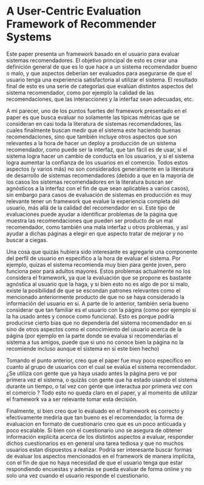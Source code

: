 # A User-Centric Evaluation Framework of Recommender Systems
Este paper presenta un framework basado en el usuario para evaluar sistemas recomendadores. El objetivo principal de esto es crear una definición general de que es lo que hace a un sistema recomendador bueno o malo, y que aspectos deberían ser evaluados para asegurarse de que el usuario tenga una experiencia satisfactoria al utilizar el sistema. El resultado final de esto es una serie de categorías que evalúan distintos aspectos del sistema recomendador, como por ejemplo la calidad de las recomendaciones, que las interacciones y la interfaz sean adecuadas, etc.

A mi parecer, uno de los puntos fuertes del framework presentado en el paper es que busca evaluar no solamente las típicas métricas que se consideran en casi toda la literatura de sistemas recomendadores, las cuales finalmente buscan medir que el sistema este haciendo buenas recomendaciones, sino que también incluye otros aspectos que son relevantes a la hora de hacer un deploy a producción de un sistema recomendador, como puede ser la interfaz, que tan fácil es de usar, si el sistema logra hacer un cambio de conducta en los usuarios, y si el sistema logra aumentar la confianza de los usuarios en el comercio. Todos estos aspectos (y varios más) no son considerados generalmente en la literatura de desarrollo de sistemas recomendadores (debido a que en la mayoría de los casos los sistemas recomendadores en la literatura buscan ser agnósticos a la interfaz con el fin de que sean aplicables a varios casos), sin embargo para casos de evaluación de sistemas en producción es muy relevante tener un framework que evalue la experiencia completa del usuario, más allá de la calidad del recomendador en si. Este tipo de evaluaciones puede ayudar a identificar problemas de la página que muestra las recomendaciones que pueden ser producto de un mal recomendador, como también una mala interfaz u otros problemas, y así ayudar a dichas páginas a elegir en que aspecto tratar de mejorar y no buscar a ciegas.

Una cosa que quizás hubiera sido interesante es agregarle una componente del perfil de usuario en específico a la hora de evaluar el sistema. Por ejemplo, quizas el sistema recomienda muy bien para gente joven, pero funciona peor para adultos mayores. Estos problemas actualmente no los considera el framework, ya que la evaluación que se propone es bastante agnóstica al usuario que la haga, y si bien esto no es algo de por si malo, existe la posibilidad de que se escondan patrones relevantes como el mencionado anteriormente producto de que no se haya considerado la información del usuario en si. A parte de lo anterior, también sería bueno considerar que tan familiar es el usuario con la página (como por ejemplo si la ha usado antes y conoce como funciona). Esto es porque podría producirse cierto bias que no dependería del sistema recomendador en si sino de otros aspectos como el conocimiento del usuario acerca de la página (por ejemplo en la parte donde se evalua si recomendarías el sistema a tus amigos, puede que si uno no conoce bien la página no la recomiende incluso aunque el sistema en si este bien hecho)

Tomando el punto anterior, creo que el paper fue muy poco específico en cuanto al grupo de usuarios con el cual se evalúa el sistema recomendador. ¿Se utiliza con gente que ya haya usado antes la página pero ve por primera vez el sistema, o quizás con gente que ha estado usando el sistema durante un tiempo, o tal vez con gente que interactua por primera vez con el comercio ? Todo esto no queda claro en el paper, y al momento de utilizar el framework va a ser relevante tomar esta decisión.

Finalmente, si bien creo que lo evaluado en el framework es correcto y efectivamente mediría que tan bueno es el recomendador, la forma de evaluacion en formato de cuestionario creo que es un poco anticuada y poco escalable. Si bien con el cuestionario uno se asegura de obtener información explícita acerca de los distintos aspectos a evaluar, responder dichos cuestionarios es en general una tarea tediosa y que no muchos usuarios estan dispuestos a realizar. Podría ser interesante buscar formas de evaluar los aspectos mencionados en el framework de manera implícita, con el fin de que no haya necesidad de que el usuario tenga que estar respondiendo encuestas y además se pueda evaluar de forma online y no solo una vez cuando el usuario responde el cuestionario.
